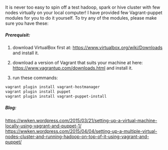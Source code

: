 It is never too easy to spin off a test hadoop, spark or hive cluster with few nodes virtually on your local computer!  I have provided few Vagrant-puppet modules for you to do it yourself.  To try any of the modules, please make sure you have these:

##### Prerequisit:

1) download VirtualBox first at: https://www.virtualbox.org/wiki/Downloads and install it.

2) download a version of Vagrant that suits your machine at here: https://www.vagrantup.com/downloads.html and install it.

3) run these commands: 

```bash
vagrant plugin install vagrant-hostmanager
vagrant plugin install puppet
vagrant plugin install vagrant-puppet-install
```

##### Blog:
https://wwken.wordpress.com/2015/03/21/setting-up-a-virtual-machine-locally-using-vagrant-and-puppet-1/
https://wwken.wordpress.com/2015/04/04/setting-up-a-multiple-virtual-nodes-cluster-and-running-hadoop-on-top-of-it-using-vagrant-and-puppet/
